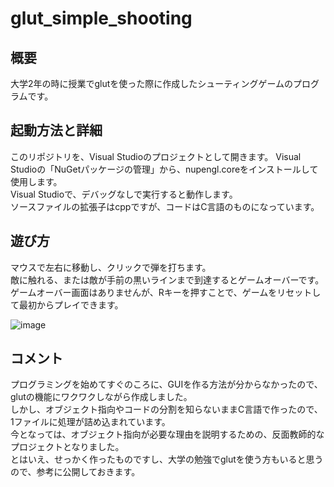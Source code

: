 # glut_simple_shooting
## 概要
大学2年の時に授業でglutを使った際に作成したシューティングゲームのプログラムです。

## 起動方法と詳細
このリポジトリを、Visual Studioのプロジェクトとして開きます。
Visual Studioの「NuGetパッケージの管理」から、nupengl.coreをインストールして使用します。  
Visual Studioで、デバッグなしで実行すると動作します。  
ソースファイルの拡張子はcppですが、コードはC言語のものになっています。  

## 遊び方
マウスで左右に移動し、クリックで弾を打ちます。  
敵に触れる、または敵が手前の黒いラインまで到達するとゲームオーバーです。  
ゲームオーバー画面はありませんが、Rキーを押すことで、ゲームをリセットして最初からプレイできます。  

![image](https://github.com/hotaru-conny/glut_simple_shooting/assets/63710354/a205affb-526c-493e-b24a-2f0ce0e1d0b0)

## コメント
プログラミングを始めてすぐのころに、GUIを作る方法が分からなかったので、glutの機能にワクワクしながら作成しました。  
しかし、オブジェクト指向やコードの分割を知らないままC言語で作ったので、1ファイルに処理が詰め込まれています。  
今となっては、オブジェクト指向が必要な理由を説明するための、反面教師的なプロジェクトとなりました。  
とはいえ、せっかく作ったものですし、大学の勉強でglutを使う方もいると思うので、参考に公開しておきます。  
